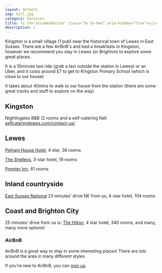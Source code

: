 ```yaml
---
layout: default
img: hill.jpg
category: Services
title: <i id="accommodation" class="fa fa-bed" aria-hidden="true"></i> Accommodation
description: |
---
```

Kingston is a small village (1 pub) near the historical town of Lewes in East Sussex. There are a few AirBnB's and bed a breakfasts in Kingston, however we recommend you stay in Lewes (or Brighton) to explore some great places. 

It is a 10minute taxi ride (grab a taxi outside the station in Lewes) or an Uber, and it costs around £7 to get to Kingston Primary School (which is close to our house)

It takes about 40mins to walk to our house from the station (there are some great tracks and stuff to explore on the way)

## Kingston
Nightingales B&B (2 rooms and a self-catering flat) [selfcateringlewes.com/contact-us/](http://selfcateringlewes.com/contact-us/)

## Lewes
[Pelham House Hotel](http://www.pelhamhouse.com), 4 star, 36 rooms
 
[The Shelleys](http://the-shelleys.co.uk), 3-star hotel, 19 rooms 

[Premier Inn](https://www.premierinn.com/gb/en/hotels/england/east-sussex/lewes/lewes-town-centre.html?cid=GLBC_LEWTOW), 61 rooms 

## Inland countryside
[East Sussex National](http://eastsussexnational.co.uk) 23 minutes’ drive NE from us, 4-star hotel, 104 rooms 

## Coast and Brighton City
25 minutes’ drive from us is:
[The Hilton](http://www3.hilton.com/en/hotels/united-kingdom/hilton-brighton-metropole-BSHMETW/index.html?WT.mc_id=zELWAKN0EMEA1HI2DMH3LocalSearch4DGGenericx6BSHMETW), 4 star hotel, 340 rooms, and many, many more options! 


### AirBnB
AirBnB is a great way to stay in some interesting places! There are lots around the area in many different styles 

If you're new to AirBnB, you can [sign up](https://www.airbnb.com/).

<!-- ### <i class="fa fa-bed" aria-hidden="true"></i> Hotels -->
